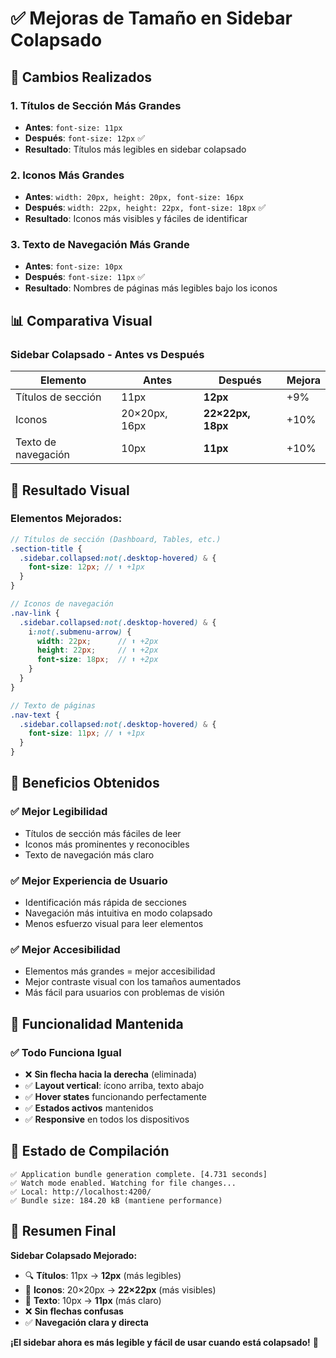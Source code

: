 # ✅ Mejoras de Tamaño en Sidebar Colapsado

## 🎯 Cambios Realizados

### 1. **Títulos de Sección Más Grandes** 
- **Antes**: `font-size: 11px`
- **Después**: `font-size: 12px` ✅
- **Resultado**: Títulos más legibles en sidebar colapsado

### 2. **Iconos Más Grandes**
- **Antes**: `width: 20px, height: 20px, font-size: 16px`
- **Después**: `width: 22px, height: 22px, font-size: 18px` ✅
- **Resultado**: Iconos más visibles y fáciles de identificar

### 3. **Texto de Navegación Más Grande**
- **Antes**: `font-size: 10px`
- **Después**: `font-size: 11px` ✅  
- **Resultado**: Nombres de páginas más legibles bajo los iconos

## 📊 Comparativa Visual

### **Sidebar Colapsado - Antes vs Después**

| Elemento | Antes | Después | Mejora |
|----------|-------|---------|--------|
| Títulos de sección | 11px | **12px** | +9% |
| Iconos | 20×20px, 16px | **22×22px, 18px** | +10% |
| Texto de navegación | 10px | **11px** | +10% |

## 🎨 Resultado Visual

### **Elementos Mejorados:**
```scss
// Títulos de sección (Dashboard, Tables, etc.)
.section-title {
  .sidebar.collapsed:not(.desktop-hovered) & {
    font-size: 12px; // ⬆️ +1px
  }
}

// Iconos de navegación
.nav-link {
  .sidebar.collapsed:not(.desktop-hovered) & {
    i:not(.submenu-arrow) {
      width: 22px;      // ⬆️ +2px
      height: 22px;     // ⬆️ +2px
      font-size: 18px;  // ⬆️ +2px
    }
  }
}

// Texto de páginas
.nav-text {
  .sidebar.collapsed:not(.desktop-hovered) & {
    font-size: 11px; // ⬆️ +1px
  }
}
```

## 🎯 Beneficios Obtenidos

### **✅ Mejor Legibilidad**
- Títulos de sección más fáciles de leer
- Iconos más prominentes y reconocibles
- Texto de navegación más claro

### **✅ Mejor Experiencia de Usuario**
- Identificación más rápida de secciones
- Navegación más intuitiva en modo colapsado
- Menos esfuerzo visual para leer elementos

### **✅ Mejor Accesibilidad**
- Elementos más grandes = mejor accesibilidad
- Mejor contraste visual con los tamaños aumentados
- Más fácil para usuarios con problemas de visión

## 📱 Funcionalidad Mantenida

### **✅ Todo Funciona Igual**
- ❌ **Sin flecha hacia la derecha** (eliminada)
- ✅ **Layout vertical**: ícono arriba, texto abajo
- ✅ **Hover states** funcionando perfectamente
- ✅ **Estados activos** mantenidos
- ✅ **Responsive** en todos los dispositivos

## 🚀 Estado de Compilación

```
✅ Application bundle generation complete. [4.731 seconds]
✅ Watch mode enabled. Watching for file changes...
✅ Local: http://localhost:4200/
✅ Bundle size: 184.20 kB (mantiene performance)
```

## 🎊 Resumen Final

**Sidebar Colapsado Mejorado:**
- 🔍 **Títulos**: 11px → **12px** (más legibles)
- 📱 **Iconos**: 20×20px → **22×22px** (más visibles)  
- 📝 **Texto**: 10px → **11px** (más claro)
- ❌ **Sin flechas confusas**
- ✅ **Navegación clara y directa**

**¡El sidebar ahora es más legible y fácil de usar cuando está colapsado!** 🎉
